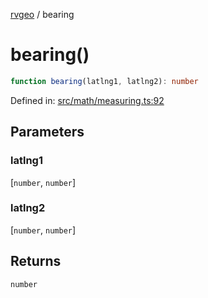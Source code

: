 [rvgeo](../index.md) / bearing

# bearing()

```ts
function bearing(latlng1, latlng2): number
```

Defined in: [src/math/measuring.ts:92](https://github.com/pzq123456/RVGeo/blob/e727f6f6e310621d656b74948bed9956ff45a613/src/math/measuring.ts#L92)

## Parameters

### latlng1

\[`number`, `number`\]

### latlng2

\[`number`, `number`\]

## Returns

`number`
